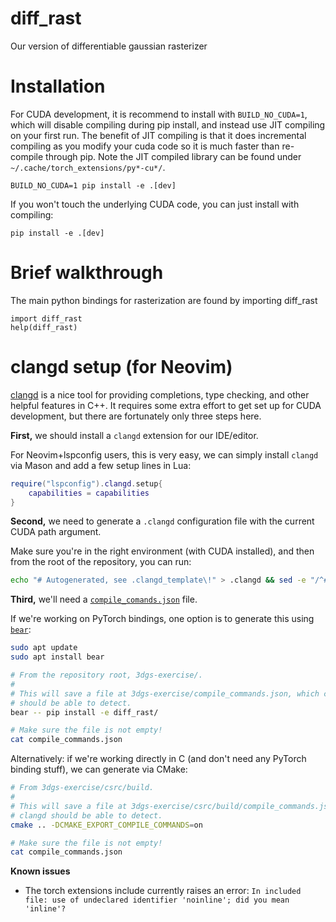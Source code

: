 # diff_rast

Our version of differentiable gaussian rasterizer

# Installation

For CUDA development, it is recommend to install with `BUILD_NO_CUDA=1`, which
will disable compiling during pip install, and instead use JIT compiling on your
first run. The benefit of JIT compiling is that it does incremental compiling as
you modify your cuda code so it is much faster than re-compile through pip. Note
the JIT compiled library can be found under `~/.cache/torch_extensions/py*-cu*/`.

```
BUILD_NO_CUDA=1 pip install -e .[dev]
```

If you won't touch the underlying CUDA code, you can just install with compiling:

```
pip install -e .[dev]
```


# Brief walkthrough

The main python bindings for rasterization are found by importing diff_rast

```
import diff_rast
help(diff_rast)
```

# clangd setup (for Neovim)

[clangd](https://clangd.llvm.org/) is a nice tool for providing completions,
type checking, and other helpful features in C++. It requires some extra effort
to get set up for CUDA development, but there are fortunately only three steps
here.

**First,** we should install a `clangd` extension for our IDE/editor.

For Neovim+lspconfig users, this is very easy, we can simply install `clangd`
via Mason and add a few setup lines in Lua:

```lua
require("lspconfig").clangd.setup{
    capabilities = capabilities
}
```

**Second,** we need to generate a `.clangd` configuration file with the current
CUDA path argument.

Make sure you're in the right environment (with CUDA installed), and then from
the root of the repository, you can run:

```sh
echo "# Autogenerated, see .clangd_template\!" > .clangd && sed -e "/^#/d" -e "s|YOUR_CUDA_PATH|$(dirname $(dirname $(which nvcc)))|" .clangd_template >> .clangd
```

**Third,** we'll need a
[`compile_comands.json`](https://clang.llvm.org/docs/JSONCompilationDatabase.html)
file.

If we're working on PyTorch bindings, one option is to generate this using
[`bear`](https://github.com/rizsotto/Bear):

```sh
sudo apt update
sudo apt install bear

# From the repository root, 3dgs-exercise/.
#
# This will save a file at 3dgs-exercise/compile_commands.json, which clangd
# should be able to detect.
bear -- pip install -e diff_rast/

# Make sure the file is not empty!
cat compile_commands.json
```

Alternatively: if we're working directly in C (and don't need any PyTorch
binding stuff), we can generate via CMake:

```sh
# From 3dgs-exercise/csrc/build.
#
# This will save a file at 3dgs-exercise/csrc/build/compile_commands.json, which
# clangd should be able to detect.
cmake .. -DCMAKE_EXPORT_COMPILE_COMMANDS=on

# Make sure the file is not empty!
cat compile_commands.json
```

**Known issues**

- The torch extensions include currently raises an error:
  `In included file: use of undeclared identifier 'noinline'; did you mean 'inline'?`
